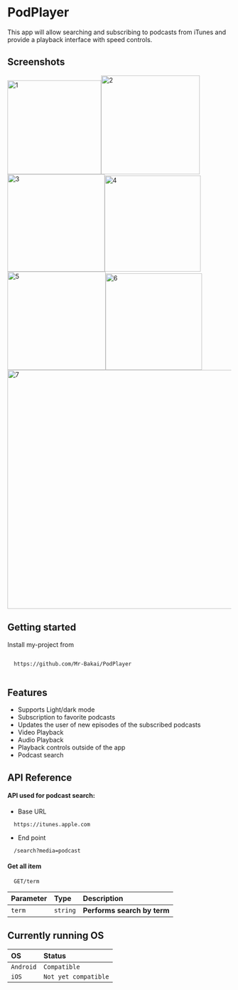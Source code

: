 
# PodPlayer

This app will allow searching and subscribing to podcasts from iTunes and provide a playback interface with speed controls.


## Screenshots

<img width="211" alt="1" src="https://user-images.githubusercontent.com/70475447/127272363-ad788823-d7ff-4445-86d9-9689b07c6e35.png"><img width="222" alt="2" src="https://user-images.githubusercontent.com/70475447/127272851-d2fc8926-1c90-463a-bfa7-e4aabf0ca0f8.png"><img width="219" alt="3" src="https://user-images.githubusercontent.com/70475447/127272845-bafadb60-bcd0-458a-9780-adb43f0592bf.png"><img width="216" alt="4" src="https://user-images.githubusercontent.com/70475447/127272831-027bad81-a7b6-41b6-b87a-a15cb0cb942a.png"><img width="221" alt="5" src="https://user-images.githubusercontent.com/70475447/127272836-a0324073-7d73-459e-a1a8-b04c30618167.png"><img width="217" alt="6" src="https://user-images.githubusercontent.com/70475447/127272849-8b4e9ad3-a8a5-4820-bfd8-123de088422f.png"><img width="537" alt="7" src="https://user-images.githubusercontent.com/70475447/127273587-758856a6-d9ce-414b-9ba3-a14b4039ce60.png">

## Getting started

Install my-project from

```bash

  https://github.com/Mr-Bakai/PodPlayer
  

```


## Features

- Supports Light/dark mode
- Subscription  to favorite podcasts
- Updates the user of new episodes of the subscribed podcasts
- Video Playback
- Audio Playback
- Playback controls outside of the app
- Podcast search 
    


## API Reference

#### API used for podcast search:

- Base URL 
```http
  https://itunes.apple.com
```
- End point
```http
  /search?media=podcast
```


#### Get all item

```http
  GET/term
```

| Parameter | Type     | Description                |
| :-------- | :------- | :------------------------- |
| `term`    | `string` | **Performs search by term**|


## Currently running OS

| OS        | Status               |
| :-------- | :-------             |
| `Android` | `Compatible`         |
| `iOS`     | `Not yet compatible` |


  

